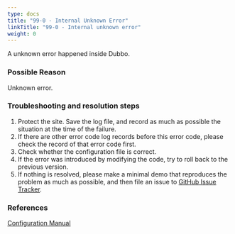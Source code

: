 ```yaml
---
type: docs
title: "99-0 - Internal Unknown Error"
linkTitle: "99-0 - Internal unknown error"
weight: 0
---
```

A unknown error happened inside Dubbo.

### Possible Reason
Unknown error.

### Troubleshooting and resolution steps
1. Protect the site. Save the log file, and record as much as possible the situation at the time of the failure.
2. If there are other error code log records before this error code, please check the record of that error code first.
3. Check whether the configuration file is correct.
4. If the error was introduced by modifying the code, try to roll back to the previous version.
5. If nothing is resolved, please make a minimal demo that reproduces the problem as much as possible, and then file an issue to [GitHub Issue Tracker](https://github.com/apache/dubbo/issues).

### References
[Configuration Manual](/en/docs3-v2/java-sdk/reference-manual/config/properties/)
